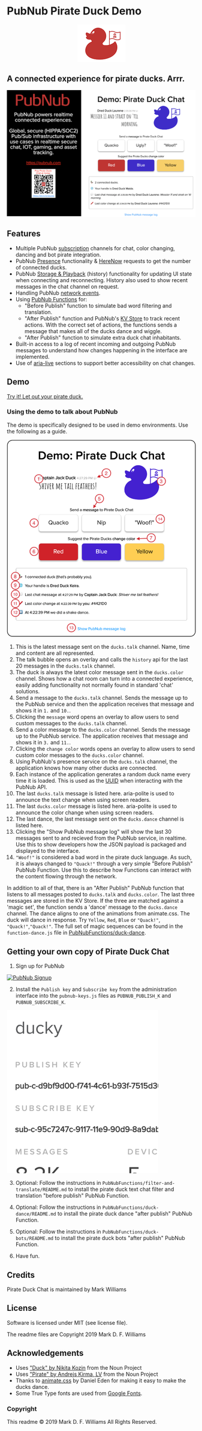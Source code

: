 PubNub Pirate Duck Demo
============

<p align="center">
<img src="readme_images/red_duck.png" width=128 height=100>
<h2>A connected experience for pirate ducks. Arrr. </h2>
<img src="readme_images/pirate_duck_screen_shot.png">
</p>

## Features
- Multiple PubNub [subscription](https://www.pubnub.com/developers/tech/key-concepts/publish-subscribe/?devrel_gh=pirate-duck-demo) channels for chat, color changing, dancing and bot pirate integration.
- PubNub [Presence](https://www.pubnub.com/docs/web-javascript/presence?devrel_gh=pirate-duck-demo) functionality & [HereNow](https://www.pubnub.com/docs/web-javascript/presence#here_now?devrel_gh=pirate-duck-demo) requests to get the number of connected ducks.
- PubNub [Storage & Playback](https://www.pubnub.com/docs/web-javascript/storage-and-history?devrel_gh=pirate-duck-demo) (history) functionality for updating UI state when connecting and reconnecting. History also used to show recent messages in the chat channel on request.
- Handling PubNub [network events](https://www.pubnub.com/docs/web-javascript/status-events?devrel_gh=pirate-duck-demo).
- Using [PubNub Functions](https://www.pubnub.com/docs/blocks/function-types?devrel_gh=pirate-duck-demo) for:
  - "Before Publish" function to simulate bad word filtering and translation.
  - "After Publish" function and PubNub's [KV Store](https://www.pubnub.com/docs/blocks/kvstore-module?devrel_gh=pirate-duck-demo) to track recent actions. With the correct set of actions, the functions sends a message that makes all of the ducks dance and wiggle.
  - "After Publish" function to simulate extra duck chat inhabitants.
- Built-in access to a log of recent incoming and outgoing PubNub messages to understand how changes happening in the interface are implemented.
- Use of [aria-live](https://developer.mozilla.org/en-US/docs/Web/Accessibility/ARIA/ARIA_Live_Regions) sections to support better accessibility on chat changes.

## Demo
[Try it! Let out your pirate duck.](https://mdfw.github.io/PubNubDucks/)

### Using the demo to talk about PubNub
The demo is specifically designed to be used in demo environments. Use the following as a guide.

![Marked up demo screenshot](readme_images/how-to-use-duck-chat-to-talk-about-pubnub-bordered.png)
1. This is the latest message sent on the `ducks.talk` channel. Name, time and content are all represented.
2. The talk bubble opens an overlay and calls the `history` api for the last 20 messages in the `ducks.talk` channel.
3. The duck is always the latest color message sent in the `ducks.color` channel. Shows how a chat room can turn into a connected experience, easily adding functionality not normally found in standard 'chat' solutions. 
4. Send a message to the `ducks.talk` channel. Sends the message up to the PubNub service and then the application receives that message and shows it in `1.` and `10.`.
5. Clicking the `message` word opens an overlay to allow users to send custom messages to the `ducks.talk` channel.
6. Send a color message to the `ducks.color` channel. Sends the message up to the PubNub service. The application receives that message and shows it in `3.` and `11.`.
7. Clicking the `change color` words opens an overlay to allow users to send custom color messages to the `ducks.color` channel.
8. Using PubNub's presence service on the `ducks.talk` channel, the application knows how many other ducks are connected. 
9. Each instance of the application generates a random duck name every time it is loaded. This is used as the [UUID](https://www.pubnub.com/docs/web-javascript/api-reference-configuration#uuid?devrel_gh=pirate-duck-demo) when interacting with the PubNub API.
10. The last `ducks.talk` message is listed here. aria-polite is used to announce the text change when using screen readers.
11. The last `ducks.color` message is listed here. aria-polite is used to announce the color change when using screen readers.
12. The last dance, the last message sent on the `ducks.dance` channel is listed here.
13. Clicking the "Show PubNub message log" will show the last 30 messages sent to and recieved from the PubNub service, in realtime. Use this to show developers how the JSON payload is packaged and displayed to the interface.
14. `"Woof!"` is considered a bad word in the pirate duck language. As such, it is always changed to `"Quack!"` through a very simple "Before Publish" PubNub Function. Use this to describe how Functions can interact with the content flowing through the network.

In addition to all of that, there is an "After Publish" PubNub function that listens to all messages posted to `ducks.talk` and `ducks.color`. The last three messages are stored in the KV Store. If the three are matched against a 'magic set', the function sends a 'dance' message to the `ducks.dance` channel. The dance aligns to one of the animations from animate.css. The duck will dance in response. Try `Yellow`, `Red`, `Blue` or `"Quack!"`, `"Quack!"`,`"Quack!"`. The full set of magic sequences can be found in the `function-dance.js` file in [PubNubFunctions/duck-dance](https://github.com/mdfw/PubNubDucks/tree/master/PubNubFunctions/duck-dance).


## Getting your own copy of Pirate Duck Chat
1. Sign up for PubNub
<a href="https://dashboard.pubnub.com/signup?devrel_gh=pirate-duck-demo">
    <img alt="PubNub Signup" src="https://i.imgur.com/og5DDjf.png" width=260 height=97/>
</a>

2. Install the `Publish key` and `Subscribe key` from the administration interface into the `pubnub-keys.js` files as `PUBNUB_PUBLISH_K` and `PUBNUB_SUBSCRIBE_K`.
<img src="readme_images/publish_and_subscribe_keys.png">

3. Optional: Follow the instructions in `PubNubFunctions/filter-and-translate/README.md` to install the pirate duck text chat filter and translation "before publish" PubNub Function.

4. Optional: Follow the instructions in `PubNubFunctions/duck-dance/README.md` to install the pirate duck dance "after publish" PubNub Function.

5. Optional: Follow the instructions in `PubNubFunctions/duck-bots/README.md` to install the pirate duck bots "after publish" PubNub Function.

6. Have fun.

## Credits
Pirate Duck Chat is maintained by Mark Williams

## License
Software is licensed under MIT (see license file).

The readme files are Copyright 2019 Mark D. F. Williams

## Acknowledgements
* Uses ["Duck" by Nikita Kozin](https://thenounproject.com/icon/945625/) from the Noun Project 
* Uses ["Pirate" by Andrejs Kirma, LV](https://thenounproject.com/icon/1263137/) from the Noun Project
* Thanks to [animate.css](https://github.com/daneden/animate.css) by Daniel Eden for making it easy to make the ducks dance.
* Some True Type fonts are used from [Google Fonts](https://fonts.google.com).

### Copyright
This readme © 2019 Mark D. F. Williams All Rights Reserved.